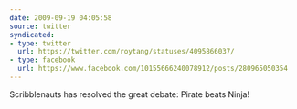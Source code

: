 ```yaml
---
date: 2009-09-19 04:05:58
source: twitter
syndicated:
- type: twitter
  url: https://twitter.com/roytang/statuses/4095866037/
- type: facebook
  url: https://www.facebook.com/10155666240078912/posts/280965050354
---
```


Scribblenauts has resolved the great debate: Pirate beats Ninja!